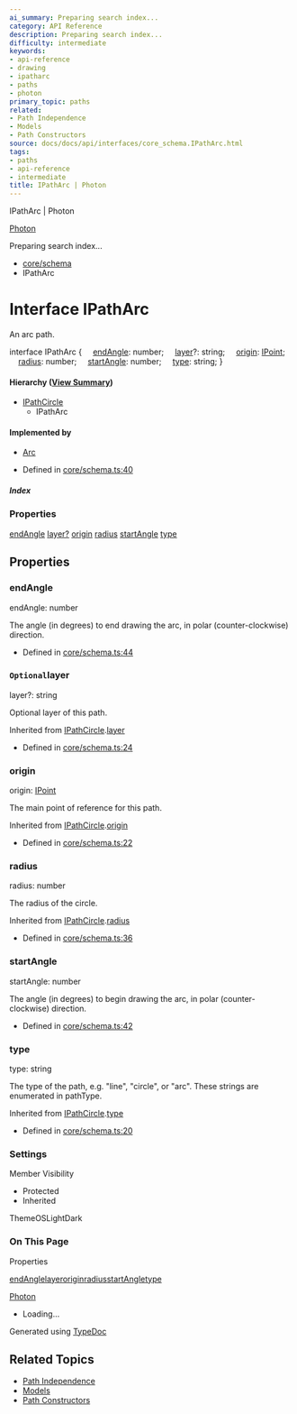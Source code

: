 ```yaml
---
ai_summary: Preparing search index...
category: API Reference
description: Preparing search index...
difficulty: intermediate
keywords:
- api-reference
- drawing
- ipatharc
- paths
- photon
primary_topic: paths
related:
- Path Independence
- Models
- Path Constructors
source: docs/docs/api/interfaces/core_schema.IPathArc.html
tags:
- paths
- api-reference
- intermediate
title: IPathArc | Photon
---
```

IPathArc | Photon

[Photon](../index.md)




Preparing search index...

* [core/schema](../modules/core_schema.md)
* IPathArc

# Interface IPathArc

An arc path.

interface IPathArc {
    [endAngle](#endangle): number;
    [layer](#layer)?: string;
    [origin](#origin): [IPoint](core_schema.IPoint.md);
    [radius](#radius): number;
    [startAngle](#startangle): number;
    [type](#type): string;
}

#### Hierarchy ([View Summary](../hierarchy.md#core/schema.IPathArc))

* [IPathCircle](core_schema.IPathCircle.md)
  + IPathArc

#### Implemented by

* [Arc](../classes/core_paths.Arc.md)

* Defined in [core/schema.ts:40](https://github.com/mwhite454/photon/blob/main/packages/photon/src/core/schema.ts#L40)

##### Index

### Properties

[endAngle](#endangle)
[layer?](#layer)
[origin](#origin)
[radius](#radius)
[startAngle](#startangle)
[type](#type)

## Properties

### endAngle

endAngle: number

The angle (in degrees) to end drawing the arc, in polar (counter-clockwise) direction.

* Defined in [core/schema.ts:44](https://github.com/mwhite454/photon/blob/main/packages/photon/src/core/schema.ts#L44)

### `Optional`layer

layer?: string

Optional layer of this path.

Inherited from [IPathCircle](core_schema.IPathCircle.md).[layer](core_schema.IPathCircle.md#layer)

* Defined in [core/schema.ts:24](https://github.com/mwhite454/photon/blob/main/packages/photon/src/core/schema.ts#L24)

### origin

origin: [IPoint](core_schema.IPoint.md)

The main point of reference for this path.

Inherited from [IPathCircle](core_schema.IPathCircle.md).[origin](core_schema.IPathCircle.md#origin)

* Defined in [core/schema.ts:22](https://github.com/mwhite454/photon/blob/main/packages/photon/src/core/schema.ts#L22)

### radius

radius: number

The radius of the circle.

Inherited from [IPathCircle](core_schema.IPathCircle.md).[radius](core_schema.IPathCircle.md#radius)

* Defined in [core/schema.ts:36](https://github.com/mwhite454/photon/blob/main/packages/photon/src/core/schema.ts#L36)

### startAngle

startAngle: number

The angle (in degrees) to begin drawing the arc, in polar (counter-clockwise) direction.

* Defined in [core/schema.ts:42](https://github.com/mwhite454/photon/blob/main/packages/photon/src/core/schema.ts#L42)

### type

type: string

The type of the path, e.g. "line", "circle", or "arc". These strings are enumerated in pathType.

Inherited from [IPathCircle](core_schema.IPathCircle.md).[type](core_schema.IPathCircle.md#type)

* Defined in [core/schema.ts:20](https://github.com/mwhite454/photon/blob/main/packages/photon/src/core/schema.ts#L20)

### Settings

Member Visibility

* Protected
* Inherited

ThemeOSLightDark

### On This Page

Properties

[endAngle](#endangle)[layer](#layer)[origin](#origin)[radius](#radius)[startAngle](#startangle)[type](#type)

[Photon](../index.md)

* Loading...

Generated using [TypeDoc](https://typedoc.org/)

## Related Topics

- [Path Independence](../index.md)
- [Models](../index.md)
- [Path Constructors](../index.md)
